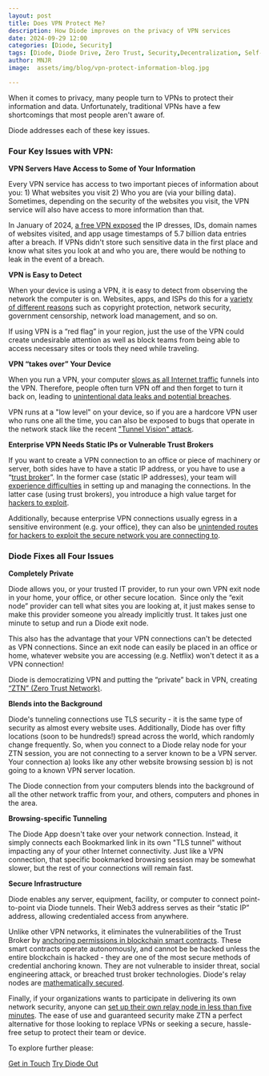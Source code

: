 ```yaml
---
layout: post
title: Does VPN Protect Me? 
description: How Diode improves on the privacy of VPN services
date: 2024-09-29 12:00
categories: [Diode, Security]
tags: [Diode, Diode Drive, Zero Trust, Security,Decentralization, Self-Custody]
author: MNJR
image: 	assets/img/blog/vpn-protect-information-blog.jpg

---
```


When it comes to privacy, many people turn to VPNs to protect their information and data. Unfortunately, traditional VPNs have a few shortcomings that most people aren't aware of. 

Diode addresses each of these key issues.

### Four Key Issues with VPN:

**VPN Servers Have Access to Some of Your Information**

Every VPN service has access to two important pieces of information about you: 1) What websites you visit 2) Who you are (via your billing data).  Sometimes, depending on the security of the websites you visit, the VPN service will also have access to more information than that.

In January of 2024, [a free VPN exposed](https://www.cyberghostvpn.com/privacyhub/chinese_vpn_leaks_user_data/) the IP dresses, IDs, domain names of websites visited, and app usage timestamps of 5.7 billion data entries after a breach. If VPNs didn't store such sensitive data in the first place and know what sites you look at and who you are, there would be nothing to leak in the event of a breach.

**VPN is Easy to Detect**

When your device is using a VPN, it is easy to detect from observing the network the computer is on. Websites, apps, and ISPs do this for a [variety of different reasons](https://www.fortinet.com/resources/cyberglossary/vpn-blocker) such as copyright protection, network security, government censorship, network load management, and so on. 

If using VPN is a “red flag” in your region, just the use of the VPN could create undesirable attention as well as block teams from being able to access necessary sites or tools they need while traveling.

**VPN “takes over” Your Device**

When you run a VPN, your computer [slows as all Internet traffic](https://surfshark.com/blog/do-vpns-slow-down-internet) funnels into the VPN. Therefore, people often turn VPN off and then forget to turn it back on, leading to [unintentional data leaks and potential breaches](https://nordvpn.com/blog/does-a-vpn-protect-you-from-hackers/). 

VPN runs at a "low level" on your device, so if you are a hardcore VPN user who runs one all the time, you can also be exposed to bugs that operate in the network stack like the recent ["Tunnel Vision" attack](https://thehackernews.com/2024/05/new-tunnelvision-attack-allows.html).

**Enterprise VPN Needs Static IPs or Vulnerable Trust Brokers**

If you want to create a VPN connection to an office or piece of machinery or server, both sides have to have a static IP address, or you have to use a “[trust broker](https://diode.io/blog/trust-broker-security)”.  In the former case (static IP addresses), your team will [experience difficulties](https://www.remote.it/resources/top-ten-vpn-struggles) in setting up and managing the connections.  In the latter case (using trust brokers), you introduce a high value target for [hackers to exploit](https://cybersecuritynews.com/post-exploitation-tactics-on-ivanti-fortigate-vpn-servers-hack/). 

Additionally, because enterprise VPN connections usually egress in a sensitive environment (e.g. your office), they can also be [unintended routes for hackers to exploit the secure network you are connecting to](https://thehackernews.com/2024/02/us-state-government-network-breached.html).


### Diode Fixes all Four Issues

**Completely Private**

Diode allows you, or your trusted IT provider, to run your own VPN exit node in your home, your office, or other secure location.  Since only the “exit node” provider can tell what sites you are looking at, it just makes sense to make this provider someone you already implicitly trust.  It takes just one minute to setup and run a Diode exit node. 

This also has the advantage that your VPN connections can't be detected as VPN connections.  Since an exit node can easily be placed in an office or home, whatever website you are accessing (e.g. Netflix) won't detect it as a VPN connection!

Diode is democratizing VPN and putting the “private” back in VPN, creating [“ZTN” (Zero Trust Network)](https://app.docs.diode.io/docs/features/regional-tunnels/). 

**Blends into the Background**

Diode's tunneling connections use TLS security - it is the same type of security as almost every website uses.  Additionally, Diode has over fifty locations (soon to be hundreds!) spread across the world, which randomly change frequently.  So, when you connect to a Diode relay node for your ZTN session, you are not connecting to a server known to be a VPN server.  Your connection a) looks like any other website browsing session b) is not going to a known VPN server location. 

The Diode connection from your computers blends into the background of all the other network traffic from your, and others, computers and phones in the area.

**Browsing-specific Tunneling**

The Diode App doesn't take over your network connection.  Instead, it simply connects each Bookmarked link in its own "TLS tunnel" without impacting any of your other Internet connectivity.  Just like a VPN connection, that specific bookmarked browsing session may be somewhat slower, but the rest of your connections will remain fast.

**Secure Infrastructure**

Diode enables any server, equipment, facility, or computer to connect point-to-point via Diode tunnels.  Their Web3 address serves as their “static IP” address, allowing credentialed access from anywhere. 

Unlike other VPN networks, it eliminates the vulnerabilities of the Trust Broker by [anchoring permissions in blockchain smart contracts](https://network.docs.diode.io/docs/features/lite-nodes-vs-full-nodes/).  These smart contracts operate autonomously, and cannot be be hacked unless the entire blockchain is hacked - they are one of the most secure methods of credential anchoring known.  They are not vulnerable to insider threat, social engineering attack, or breached trust broker technologies.  Diode's relay nodes are [mathematically secured](https://diode.io/blog/trust-broker-security).

Finally, if your organizations wants to participate in delivering its own network security, anyone can [set up their own relay node in less than five minutes](https://network.docs.diode.io/docs/). The ease of use and guaranteed security make ZTN a perfect alternative for those looking to replace VPNs or seeking a secure, hassle-free setup to protect their team or device.

To explore further please:
<div class="story__buttons">
  <a href="{{"https://contactdiode.paperform.co"}}" class="btn" target="">Get in Touch</a>
  <a href="#download-app" class="btn popup-open" target="">Try Diode Out</a>
</div>

